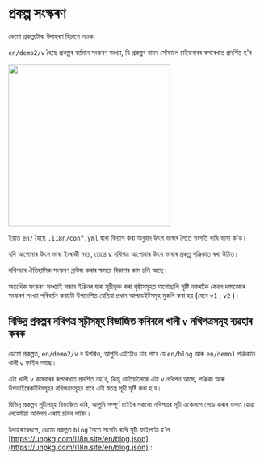 # প্ৰকল্প সংস্কৰণ

ডেমো প্ৰকল্পটোক উদাহৰণ হিচাপে লওক:

`en/demo2/v` হৈছে প্ৰকল্পৰ বৰ্তমান সংস্কৰণ সংখ্যা, যি প্ৰকল্পৰ নামৰ সোঁফালে চাইডবাৰৰ ৰূপৰেখাত প্ৰদৰ্শিত হ'ব।

<img src="https://p.3ti.site/1721290486.avif" width="320px">

ইয়াত `en/` হৈছে `.i18n/conf.yml` দ্বাৰা বিন্যাস কৰা অনুবাদ উৎস ভাষাৰ সৈতে সংগতি ৰাখি ভাষা ক'ড।

যদি আপোনাৰ উৎস ভাষা ইংৰাজী নহয়, তেন্তে `v` নথিপত্ৰ আপোনাৰ উৎস ভাষাৰ প্ৰকল্প পঞ্জিকাত ৰখা উচিত।

নথিপত্ৰৰ ঐতিহাসিক সংস্কৰণ ব্ৰাউজ কৰাৰ ক্ষমতা বিকাশৰ কাম চলি আছে।

অত্যধিক সংস্কৰণ সংখ্যাই সন্ধান ইঞ্জিনৰ দ্বাৰা সূচীভুক্ত কৰা পৃষ্ঠাসমূহত অগোছালি সৃষ্টি নকৰাকৈ কেৱল দস্তাবেজৰ সংস্কৰণ সংখ্যা পৰিবৰ্তন কৰাটো উপদেশিত যেতিয়া প্ৰধান আপডেইটসমূহ মুকলি কৰা হয় (যেনে `v1` , `v2` )।

## বিভিন্ন প্ৰকল্পৰ নথিপত্ৰ সূচীসমূহ বিভাজিত কৰিবলে খালী `v` নথিপত্ৰসমূহ ব্যৱহাৰ কৰক

ডেমো প্ৰকল্পত, `en/demo2/v` ৰ উপৰিও, আপুনি এইটোও চাব পাৰে যে `en/blog` আৰু `en/demo1` পঞ্জিকাত খালী `v` ফাইল আছে।

এটা খালী `v` কাষবাৰৰ ৰূপৰেখাত প্ৰদৰ্শিত নহ'ব, কিন্তু যেতিয়ালৈকে এটা `v` নথিপত্ৰ আছে, পঞ্জিকা আৰু উপডাইৰেকটৰিসমূহৰ নথিপত্ৰসমূহৰ বাবে এটা স্বতন্ত্ৰ সূচী সৃষ্টি কৰা হ'ব।

বিভিন্ন প্ৰকল্পৰ সূচীসমূহ বিভাজিত কৰি, আপুনি সম্পূৰ্ণ চাইটৰ সকলো নথিপত্ৰৰ সূচী একেলগে লোড কৰাৰ ফলত হোৱা লেহেমীয়া অভিগম এৰাই চলিব পাৰিব।

উদাহৰণস্বৰূপে, ডেমো প্ৰকল্পত `blog` সৈতে সংগতি ৰাখি সূচী ফাইলটো হ'ল [https://unpkg.com/i18n.site/en/blog.json](https://unpkg.com/i18n.site/en/blog.json) :